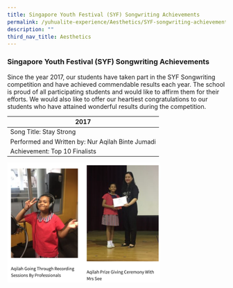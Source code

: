 ```yaml
---
title: Singapore Youth Festival (SYF) Songwriting Achievements
permalink: /yuhualite-experience/Aesthetics/SYF-songwriting-achievements
description: ""
third_nav_title: Aesthetics
---
```

### Singapore Youth Festival (SYF) Songwriting Achievements

Since the year 2017, our students have taken part in the SYF Songwriting competition and have achieved commendable results each year. The school is proud of all participating students and would like to affirm them for their efforts. We would also like to offer our heartiest congratulations to our students who have attained wonderful results during the competition.

| 2017 |
|---|
| Song Title: Stay Strong |
| Performed and Written by: Nur Aqilah Binte Jumadi |
| Achievement: Top 10 Finalists |

<img src="/images/syf1.png" 
     style="width:70%">